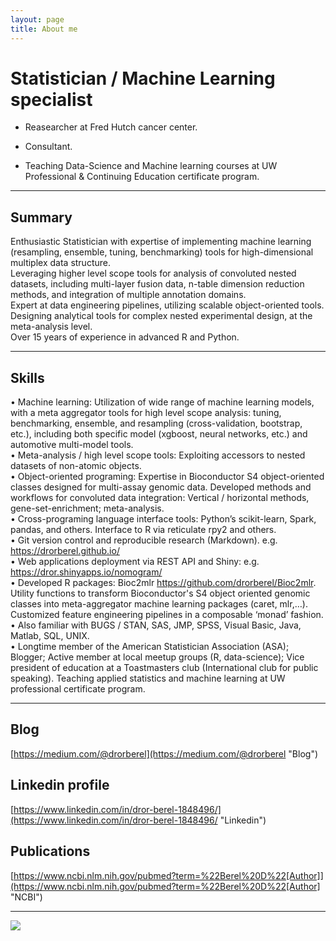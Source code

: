 ```yaml
---
layout: page
title: About me
---
```



# Statistician / Machine Learning specialist 

- Reasearcher at Fred Hutch cancer center.  

- Consultant.  

- Teaching Data-Science and Machine learning courses at UW Professional & Continuing Education certificate program.  

*** 




## Summary
Enthusiastic Statistician with expertise of implementing machine learning (resampling, ensemble, tuning, benchmarking) tools for high-dimensional multiplex data structure.  
Leveraging higher level scope tools for analysis of convoluted nested datasets, including multi-layer fusion data, n-table dimension reduction methods, and integration of multiple annotation domains.  
Expert at data engineering pipelines, utilizing scalable object-oriented tools.  
Designing analytical tools for complex nested experimental design, at the meta-analysis level.  
Over 15 years of experience in advanced R and Python. 

*** 


## Skills
•	Machine learning: Utilization of wide range of machine learning models, with a meta aggregator tools for high level scope analysis: tuning, benchmarking, ensemble, and resampling (cross-validation, bootstrap, etc.), including both specific model (xgboost, neural networks, etc.) and automotive multi-model tools.  
•	Meta-analysis / high level scope tools: Exploiting accessors to nested datasets of non-atomic objects.   
•	Object-oriented programing: Expertise in Bioconductor S4 object-oriented classes designed for multi-assay genomic data. Developed methods and workflows for convoluted data integration: Vertical / horizontal methods, gene-set-enrichment; meta-analysis.  
•	Cross-programing language interface tools: Python’s scikit-learn, Spark, pandas, and others. Interface to R via reticulate rpy2 and others.   
•	Git version control and reproducible research (Markdown). e.g. https://drorberel.github.io/  
•	Web applications deployment via REST API and Shiny: e.g. https://dror.shinyapps.io/nomogram/  
•	Developed R packages: Bioc2mlr https://github.com/drorberel/Bioc2mlr. Utility functions to transform Bioconductor's S4 object oriented genomic classes into meta-aggregator machine learning packages (caret, mlr,…). Customized feature engineering pipelines in a composable ‘monad’ fashion.  
•	Also familiar with BUGS / STAN, SAS, JMP, SPSS, Visual Basic, Java, Matlab, SQL, UNIX.  
•	Longtime member of the American Statistician Association (ASA); Blogger; Active member at local meetup groups (R, data-science); Vice president of education at a Toastmasters club (International club for public speaking). Teaching applied statistics and machine learning at UW professional certificate program.  

*** 


## Blog
[https://medium.com/@drorberel](https://medium.com/@drorberel "Blog")

## Linkedin profile
[https://www.linkedin.com/in/dror-berel-1848496/](https://www.linkedin.com/in/dror-berel-1848496/ "Linkedin")

## Publications
[https://www.ncbi.nlm.nih.gov/pubmed?term=%22Berel%20D%22[Author]](https://www.ncbi.nlm.nih.gov/pubmed?term=%22Berel%20D%22[Author] "NCBI") 

*** 

<img src="https://drorberel.github.io/img/paradigmIII.jpg">

